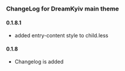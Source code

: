 ### ChangeLog for DreamKyiv main theme

#### 0.1.8.1

* added entry-content style to child.less

#### 0.1.8

* Changelog is added

